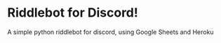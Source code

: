 # Riddlebot for Discord!
    
A simple python riddlebot for discord, using Google Sheets and Heroku
